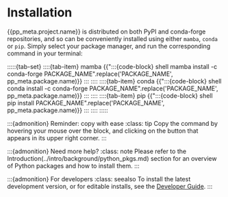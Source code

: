 # Installation

{{pp_meta.project.name}} is distributed on both PyPI and conda-forge repositories,
and so can be conveniently installed using either `mamba`, `conda` or `pip`.
Simply select your package manager, and run the corresponding command in your terminal:

:::::{tab-set}
::::{tab-item} mamba
{{":::{code-block} shell
mamba install -c conda-forge PACKAGE_NAME".replace('PACKAGE_NAME', pp_meta.package.name)}}
:::
::::
::::{tab-item} conda
{{":::{code-block} shell
conda install -c conda-forge PACKAGE_NAME".replace('PACKAGE_NAME', pp_meta.package.name)}}
:::
::::
::::{tab-item} pip
{{":::{code-block} shell
pip install PACKAGE_NAME".replace('PACKAGE_NAME', pp_meta.package.name)}}
:::
::::
:::::

:::{admonition} Reminder: copy with ease
:class: tip
Copy the command by hovering your mouse over the block, and clicking on the button
that appears in its upper right corner.
:::

:::{admonition} Need more help?
:class: note
Please refer to the Introduction(../intro/background/python_pkgs.md)
section for an overview of Python packages and how to install them.
:::

:::{admonition} For developers
:class: seealso
To install the latest development version, or for editable installs,
see the [Developer Guide](../contribute/index.md).
:::
